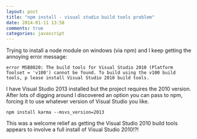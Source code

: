 ```yaml
---
layout: post
title: "npm install - visual studio build tools problem"
date: 2014-01-11 13:58
comments: true
categories: javascript
---
```

Trying to install a node module on windows (via npm) and I keep getting the annoying error message:

```
error MSB8020: The build tools for Visual Studio 2010 (Platform Toolset = 'v100') cannot be found. To build using the v100 build tools, p lease install Visual Studio 2010 build tools.
```

I have Visual Studio 2013 installed but the project requires the 2010 version. After lots of digging around I discovered an option you can pass to npm, forcing it to use whatever version of Visual Studio you like.

`npm install karma --msvs_version=2013`

This was a welcome relief as getting the Visual Studio 2010 build tools appears to involve a full install of Visual Studio 2010!?!
